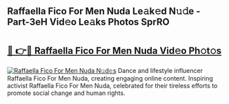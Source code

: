 ## Raffaella Fico For Men Nuda Le𝚊k𝚎d N𝚞𝚍e - Part-3eH Vid𝚎o Le𝚊ks Photos SprRO

# <h2><a href="http://fbf9oo7.evod.top/?m=Raffaella+Fico+For+Men+Nuda">🔗 👉🔴 Raffaella Fico For Men Nuda Vid𝚎o Ph𝚘t𝚘s</a></h2>

[![Raffaella Fico For Men Nuda N𝚞d𝚎s](https://i.imgur.com/8V9OHl7.gif)](http://fbf9oo7.evod.top/?m=Raffaella+Fico+For+Men+Nuda)
Dance and lifestyle influencer Raffaella Fico For Men Nuda, creating engaging online content. Inspiring activist Raffaella Fico For Men Nuda, celebrated for their tireless efforts to promote social change and human rights. 
